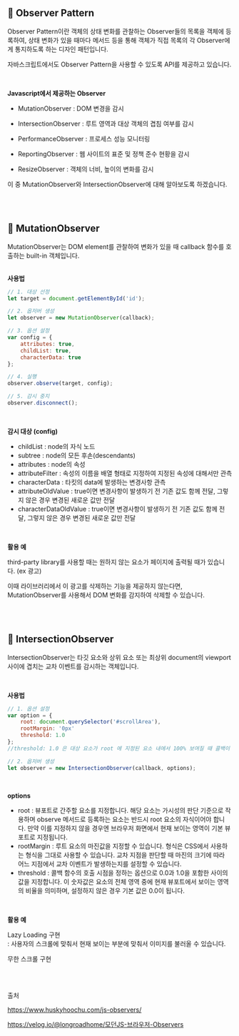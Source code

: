 ## 🔸 Observer Pattern
Observer Pattern이란 객체의 상태 변화를 관찰하는 Observer들의 목록을 객체에 등록하여, 상태 변화가 있을 때마다 메서드 등을 통해 객체가 직접 목록의 각 Observer에게 통지하도록 하는 디자인 패턴입니다.

자바스크립트에서도 Observer Pattern을 사용할 수 있도록 API를 제공하고 있습니다.

 <br/>

**Javascript에서 제공하는 Observer**

 - MutationObserver : DOM 변경을 감시

 - IntersectionObserver : 루트 영역과 대상 객체의 겹침 여부를 감시

 - PerformanceObserver : 프로세스 성능 모니터링

 - ReportingObserver : 웹 사이트의 표준 및 정책 준수 현황을 감시

 - ResizeObserver : 객체의 너비, 높이의 변화를 감시

 

이 중 MutationObserver와 IntersectionObserver에 대해 알아보도록 하겠습니다.

 <br/><br/>

## 🔸 MutationObserver
MutationObserver는 DOM element를 관찰하여 변화가 있을 때 callback 함수를 호출하는 built-in 객체입니다.
<br/><br/>
 

**사용법**
```javascript
// 1. 대상 선정
let target = document.getElementById('id');

// 2. 옵저버 생성
let observer = new MutationObserver(callback);

// 3. 옵션 설정
var config = { 
    attributes: true, 
    childList: true,
    characterData: true 
};

// 4. 실행
observer.observe(target, config);

// 5. 감시 중지
observer.disconnect();
```

<br/>

**감시 대상 (config)**

- childList : node의 자식 노드  
- subtree : node의 모든 후손(descendants)  
- attributes : node의 속성  
- attributeFilter : 속성의 이름을 배열 형태로 지정하여 지정된 속성에 대해서만 관측    
- characterData : 타킷의 data에 발생하는 변경사항 관측  
- attributeOldValue : true이면 변경사항이 발생하기 전 기존 값도 함께 전달, 그렇지 않은 경우 변경된 새로운 값만 전달  
- characterDataOldValue : true이면 변경사항이 발생하기 전 기존 값도 함께 전달, 그렇지 않은 경우 변경된 새로운 값만 전달  
 
<br/>

**활용 예**

third-party library를 사용할 때는 원하지 않는 요소가 페이지에 출력될 때가 있습니다. (ex 광고)

이때 라이브러리에서 이 광고를 삭제하는 기능을 제공하지 않는다면, MutationObserver를 사용해서 DOM 변화를 감지하여 삭제할 수 있습니다.

 <br/><br/>
 

## 🔸 IntersectionObserver
IntersectionObserver는 타깃 요소와 상위 요소 또는 최상위 document의 viewport 사이에 겹치는 교차 이벤트를 감시하는 객체입니다.

 <br/>
 

**사용법**
```javascript
// 1. 옵션 설정
var option = { 
    root: document.querySelector('#scrollArea'), 
    rootMargin: '0px'
    threshold: 1.0
};
//threshold: 1.0 은 대상 요소가 root 에 지정된 요소 내에서 100% 보여질 때 콜백이 호출될 것을 의미합니다.

// 2. 옵저버 생성
let observer = new IntersectionObserver(callback, options);
```

<br/>

**options** 

- root : 뷰포트로 간주할 요소를 지정합니다. 해당 요소는 가시성의 판단 기준으로 작용하며 observe 메서드로 등록하는 요소는 반드시 root 요소의 자식이어야 합니다. 만약 이를 지정하지 않을 경우엔 브라우저 화면에서 현재 보이는 영역이 기본 뷰포트로 지정됩니다.  
- rootMargin : 루트 요소의 마진값을 지정할 수 있습니다. 형식은 CSS에서 사용하는 형식을 그대로 사용할 수 있습니다. 교차 지점을 판단할 때 마진의 크기에 따라 어느 지점에서 교차 이벤트가 발생하는지를 설정할 수 있습니다.  
- threshold : 콜백 함수의 호출 시점을 정하는 옵션으로 0.0과 1.0을 포함한 사이의 값을 지정합니다. 이 숫자값은 요소의 전체 영역 중에 현재 뷰포트에서 보이는 영역의 비율을 의미하며, 설정하지 않은 경우 기본 값은 0.0이 됩니다.  
  
<br/>

**활용 예**

Lazy Loading 구현  
: 사용자의 스크롤에 맞춰서 현재 보이는 부분에 맞춰서 이미지를 불러올 수 있습니다.

무한 스크롤 구현
 
<br/><br/>
 

출처

https://www.huskyhoochu.com/js-observers/

https://velog.io/@longroadhome/모던JS-브라우저-Observers
